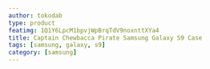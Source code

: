 ```yaml
---
author: tokodab
type: product
featimg: 1Q1Y6LpcM1bpvjWpBrqTdV9noxnttXYa4
title: Captain Chewbacca Pirate Samsung Galaxy S9 Case
tags: [samsung, galaxy, s9]
category: [samsung]
---
```

